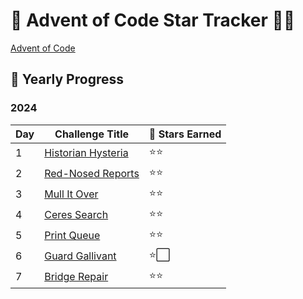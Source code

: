 # 🌟 Advent of Code Star Tracker 🎄✨

[Advent of Code](https://adventofcode.com/)

## 📅 Yearly Progress

### 2024

| Day  | Challenge Title           | 🌟 Stars Earned |
|------|----------------------------|-----------------|
| 1    | [Historian Hysteria](#)          | ⭐⭐              |
| 2    | [Red-Nosed Reports](#)                | ⭐⭐              |
| 3    | [Mull It Over](#)    | ⭐⭐              |
| 4    | [Ceres Search](#)          | ⭐⭐              |
| 5    | [Print Queue](#) | ⭐⭐              |
| 6    | [Guard Gallivant](#)          | ⭐⬜              |
| 7    | [Bridge Repair](#)| ⭐⭐             |


